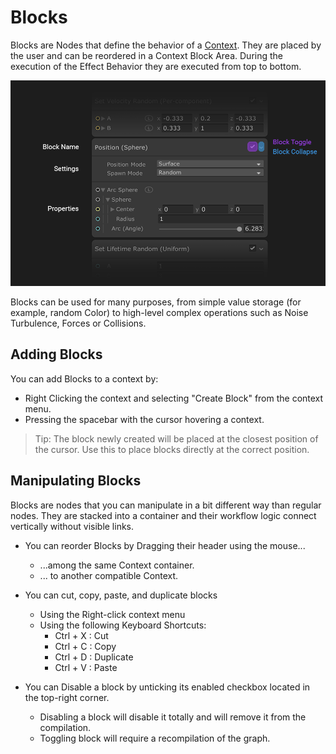 # Blocks

Blocks are Nodes that define the behavior of a [Context](Contexts.md). They are placed by the user and can be reordered in a Context Block Area. During the execution of the Effect Behavior they are executed from top to bottom.

![](Images/BlockUI.png)

Blocks can be used for many purposes, from simple value storage (for example, random Color) to high-level complex operations such as Noise Turbulence, Forces or Collisions.

## Adding Blocks

You can add Blocks to a context by:

* Right Clicking the context and selecting "Create Block" from the context menu.
* Pressing the spacebar with the cursor hovering  a context.

> Tip: The block newly created will be placed at the closest position of the cursor. Use this to place blocks directly at the correct position.

## Manipulating Blocks

Blocks are nodes that you can manipulate in a bit different way than regular nodes. They are stacked into a container and their workflow logic connect vertically without visible links.

* You can reorder Blocks by Dragging their header using the mouse...
  * ...among the same Context container.
  * ... to another compatible Context.
* You can cut, copy, paste, and duplicate blocks
  * Using the Right-click context menu
  * Using the following Keyboard Shortcuts:
    * Ctrl + X : Cut
    * Ctrl + C : Copy
    * Ctrl + D : Duplicate
    * Ctrl + V : Paste

* You can Disable a block by unticking its enabled checkbox located in the top-right corner.
  * Disabling a block will disable it totally and will remove it from the compilation.
  * Toggling block will require a recompilation of the graph.



